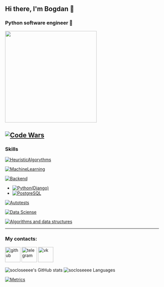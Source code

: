 ## Hi there, I'm Bogdan 👋

### Python software engineer 🐍

<div id="header">
  <img src="https://user-images.githubusercontent.com/65871712/225760628-ece2bb25-c3c9-4c1b-a1c2-d2615ec1eb89.gif" width="300"/>
</div>

[![Code Wars](https://www.codewars.com/users/socloseeee/badges/large)](https://www.codewars.com/users/socloseeee/)
---
### Skills

[![HeuristicAlgorythms](https://img.shields.io/badge/HEURISTIC%20ALGORYTHMS-yellow?style=for-the-badge&logo=github&logoColor=white)](https://github.com/socloseeee/DSTU_3RD_COURSE/tree/main/heuristic)

[![MachineLearning](https://img.shields.io/badge/MACHINE%20LEARNING-lightgrey?style=for-the-badge&logo=anaconda&logoColor=green)](https://conda.io/)

[![Backend](https://img.shields.io/badge/BACKEND-red?style=for-the-badge&logo=python&logoColor=white)](https://www.python.org/)
* [![Python(Django)](https://img.shields.io/badge/Python(Django)-316192?logo=django&logoColor=white)](https://www.djangoproject.com/)
* [![PostgreSQL](https://img.shields.io/badge/PostgreSQL-316192?logo=postgresql&logoColor=white)](https://www.postgresql.org/)

[![Autotests](https://img.shields.io/badge/AUTOTESTS-informational?style=for-the-badge&logo=PyTest&logoColor=white)](https://swagger.io/)

[![Data Sciense](https://img.shields.io/badge/DATA%20SCIENCE-orange?style=for-the-badge&logo=jupyter&logoColor=white)](https://matplotlib.org/)

[![Algorithms and data structures](https://img.shields.io/badge/ALGORITHMS%20AND%20DATA%20STRUCTURES-blue?style=for-the-badge&logo=coursera&logoColor=white)](https://stepik.org/cert/1564036)

---

### My contacts:

[<img src='https://cdn.jsdelivr.net/npm/simple-icons@3.0.1/icons/github.svg' alt='github' height='50'>](https://github.com/socloseeee)
[<img src='https://cdn.jsdelivr.net/npm/simple-icons@3.0.1/icons/telegram.svg' alt='telegram' height='50'>](https://t.me/socloseeee)
[<img src='https://cdn.jsdelivr.net/npm/simple-icons@3.0.1/icons/vk.svg' alt='vk' height='50'>](https://vk.com/socloseeee)  

![socloseeee's GitHub stats](https://github-readme-stats.vercel.app/api?username=socloseeee&theme=tokyonight&show_icons=true)
![socloseeee Languages](https://github-readme-stats.vercel.app/api/top-langs/?username=socloseeee&layout=compact&count_private=true&theme=gruvbox)

[![Metrics](https://metrics.lecoq.io/socloseeee?template=classic&base.activity=0&base.community=0&base.metadata=0&isocalendar=1&base=header%2C%20activity%2C%20community%2C%20repositories%2C%20metadata&base.indepth=false&base.hireable=false&base.skip=false&isocalendar=false&isocalendar.duration=half-year&config.timezone=Europe%2FMoscow)](https://metrics.lecoq.io/insights/socloseeee)
